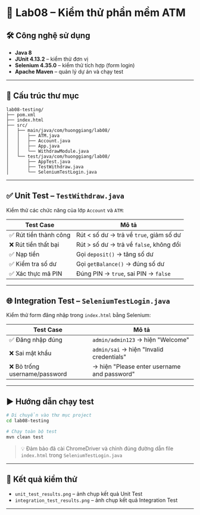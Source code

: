 # 🧪 Lab08 – Kiểm thử phần mềm ATM

## 🛠️ Công nghệ sử dụng

- **Java 8**
- **JUnit 4.13.2** – kiểm thử đơn vị
- **Selenium 4.35.0** – kiểm thử tích hợp (form login)
- **Apache Maven** – quản lý dự án và chạy test

---

## 📁 Cấu trúc thư mục

```
lab08-testing/
├── pom.xml
├── index.html
├── src/
│   ├── main/java/com/huonggiang/lab08/
│   │   ├── ATM.java
│   │   ├── Account.java
│   │   ├── App.java
│   │   └── WithdrawModule.java
│   └── test/java/com/huonggiang/lab08/
│       ├── AppTest.java
│       ├── TestWithdraw.java
│       └── SeleniumTestLogin.java
```

---

## ✅ Unit Test – `TestWithdraw.java`

Kiểm thử các chức năng của lớp `Account` và `ATM`:

| Test Case               | Mô tả                                      |
|------------------------|---------------------------------------------|
| ✅ Rút tiền thành công   | Rút < số dư → trả về `true`, giảm số dư     |
| ❌ Rút tiền thất bại     | Rút > số dư → trả về `false`, không đổi     |
| ✅ Nạp tiền              | Gọi `deposit()` → tăng số dư                |
| ✅ Kiểm tra số dư        | Gọi `getBalance()` → đúng số dư             |
| ✅ Xác thực mã PIN       | Đúng PIN → `true`, sai PIN → `false`        |

---

## 🌐 Integration Test – `SeleniumTestLogin.java`

Kiểm thử form đăng nhập trong `index.html` bằng Selenium:

| Test Case                      | Mô tả                                      |
|-------------------------------|---------------------------------------------|
| ✅ Đăng nhập đúng              | `admin/admin123` → hiện "Welcome"           |
| ❌ Sai mật khẩu                | `admin/sai` → hiện "Invalid credentials"    |
| ❌ Bỏ trống username/password | → hiện "Please enter username and password" |

---

## ▶️ Hướng dẫn chạy test

```bash
# Di chuyển vào thư mục project
cd lab08-testing

# Chạy toàn bộ test
mvn clean test
```

> 💡 Đảm bảo đã cài ChromeDriver và chỉnh đúng đường dẫn file `index.html` trong `SeleniumTestLogin.java`

---

## 📸 Kết quả kiểm thử

- `unit_test_results.png` – ảnh chụp kết quả Unit Test
- `integration_test_results.png` – ảnh chụp kết quả Integration Test

---
